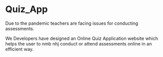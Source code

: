 

# Quiz_App

Due to the pandemic teachers are facing issues for conducting assessments.

We Developers have designed an Online Quiz Application website which helps the user to
nmb nhj
conduct or attend assessments online in an efficient way. 
    
